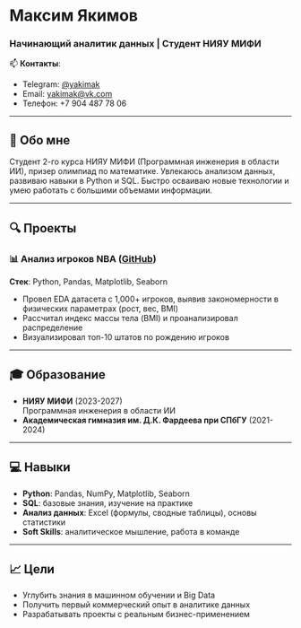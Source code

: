 # Максим Якимов  
### Начинающий аналитик данных | Студент НИЯУ МИФИ  

📫 **Контакты**:  
- Telegram: [@yakimak](https://t.me/yakimak)  
- Email: yakimak@vk.com  
- Телефон: +7 904 487 78 06  

---

## 🚀 Обо мне  
Студент 2-го курса НИЯУ МИФИ (Программная инженерия в области ИИ), призер олимпиад по математике. Увлекаюсь анализом данных, развиваю навыки в Python и SQL. Быстро осваиваю новые технологии и умею работать с большими объемами информации.  

---

## 🔍 Проекты  

### 📊 Анализ игроков NBA ([GitHub](https://github.com/yakimak/Analytics-NBA))  
**Стек**: Python, Pandas, Matplotlib, Seaborn  
- Провел EDA датасета с 1,000+ игроков, выявив закономерности в физических параметрах (рост, вес, BMI)  
- Рассчитал индекс массы тела (BMI) и проанализировал распределение  
- Визуализировал топ-10 штатов по рождению игроков  

---

## 🎓 Образование  
- **НИЯУ МИФИ** (2023-2027)  
  Программная инженерия в области ИИ  
- **Академическая гимназия им. Д.К. Фардеева при СПбГУ** (2021-2024)  

---

## 💻 Навыки  
- **Python**: Pandas, NumPy, Matplotlib, Seaborn  
- **SQL**: базовые знания, изучение на практике  
- **Анализ данных**: Excel (формулы, сводные таблицы), основы статистики  
- **Soft Skills**: аналитическое мышление, работа в команде  

---

## 📈 Цели  
- Углубить знания в машинном обучении и Big Data  
- Получить первый коммерческий опыт в аналитике данных  
- Разрабатывать проекты с реальным бизнес-применением  
